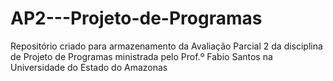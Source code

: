 # AP2---Projeto-de-Programas
Repositório criado para armazenamento da Avaliação Parcial 2 da disciplina de Projeto de Programas ministrada pelo Prof.º Fabio Santos na Universidade do Estado do Amazonas
